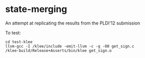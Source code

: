# state-merging
An attempt at replicating the results from the PLDI'12 submission

To test: 

```
cd test-klee
llvm-gcc -I /klee/include -emit-llvm -c -g -O0 get_sign.c
/klee-build/Release+Asserts/bin/klee get_sign.o
```
